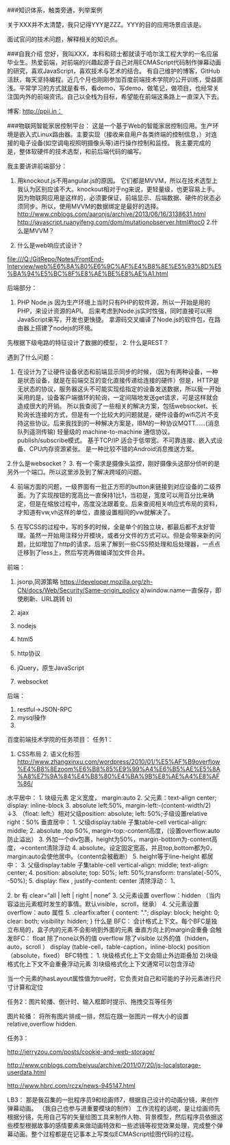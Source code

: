 ###知识体系，触类旁通，列举案例

关于XXX并不太清楚，我只记得YYY是ZZZ。YYY的目的应用场景应该是。

面试官问的技术问题，解释相关的知识点。

###自我介绍
您好，我叫XXX，本科和硕士都就读于哈尔滨工程大学的一名应届毕业生。热爱前端，对前端的兴趣起源于自己对用ECMAScript代码制作弹幕动画的研究，喜欢JavaScript，喜欢技术与艺术的结合。
有自己维护的博客，GitHub活跃，每天坚持编程。近几个月也刚刚参加百度前端技术学院的公开训练，受益匪浅。平常学习的方式就是看书，看demo，写demo，做笔记，做项目，也经常关注国内外的前端资讯。自己以全栈为目标，希望能在前端这条路上一直深入下去。

博客: http://ppii.in：

###物联网智能家居控制平台：
这是一个基于Web的智能家居控制应用。生产环境是嵌入式Linux路由器。主要实现（接收来自用户各类终端的控制信息，）对连接的电子设备(如空调电视照明摄像头等)进行操作控制和监控。
我主要完成的是，整体软硬件的技术选型，和前后端代码的编写。

我主要讲讲前端部分：
1. 用knockout.js不用angular.js的原因。
它们都是MVVM，所以在技术选型上我认为区别应该不大。knockout相对于ng来说，更轻量级，也更容易上手。
因为物联网应用是这样的，必须要保证，前端显示、后端数据、硬件的状态必须同步。所以，使用MVVM的数据绑定是最好的选择。
<http://www.cnblogs.com/aaronjs/archive/2013/06/16/3138631.html>
<http://javascript.ruanyifeng.com/dom/mutationobserver.html#toc0>
2.什么是MVVM？

3. 什么是web响应式设计？

<file:///Q:/GitRepo/Notes/FrontEnd-Interview/web%E6%8A%80%E6%9C%AF%E4%B8%8E%E5%93%8D%E5%BA%94%E5%BC%8F%E8%AE%BE%E8%AE%A1.html>

后端部分：
1. PHP Node.js
因为生产环境上当时只有PHP的软件源，所以一开始是用的PHP，来设计资源的API。
后来考虑到Node.js实时性强，同时直接可以用JavaScript来写，开发也更快捷。
拿源码交叉编译了Node.js的软件包，在路由器上搭建了nodejs的环境。

先根据下级电路的特征设计了数据的模型，
2. 什么是REST？

遇到了什么问题：
1. 在设计为了让硬件设备状态和前端显示同步的时候，（因为有两种设备，一种是状态设备，就是在前端交互的变化直接传递给连接的硬件）但是，HTTP是无状态的协议，服务器这头不可能实现给指定的设备发送数据，所以我一开始采用的是，设备客户端循环的轮询，一定间隔地发送get请求，可是这样就会造成很大的开销。
所以我查阅了一些相关的解决方案，包括websocket、长轮询长连接的方式，但是有一个比较大的问题就是，硬件设备的wifi芯片不支持这些协议。后来我找到的一种解决方案是，IBM的一种协议MQTT……(消息队列遥测传输)
    轻量级的 machine-to-machine 通信协议。
    publish/subscribe模式。
    基于TCP/IP
    适合于低带宽、不可靠连接、嵌入式设备、CPU内存资源紧张。
    是一种比较不错的Android消息推送方案。

2.什么是websocket？
3. 有一个需求是摄像头监控，刚好摄像头这部分侦听的是另外一个端口。所以这里涉及到了解决跨域的问题。

4. 前端方面的问题，一级界面有一批正方形的button来链接到对应设备的二级界面。为了实现按钮的宽高比一直保持1比1，当初是，宽度可以用百分比来确定，但是在缩放过程中，高度没法跟着变。后来查阅相关响应式布局的资料，才知道有vw,vh这样的单位，直接设置相同的vw就解决了。

5. 在写CSS的过程中，写的多的时候，全是单个的独立块，都最后都不太好管理。虽然一开始用注释分开模块，或者分文件的方式可以。但是会带来新的问题，比如增加了http的请求。后来了解到一些CSS预处理和后处理器，一点点迁移到了less上，然后写完再做编译加文件合并。

前端：
1. jsonp,同源策略
<https://developer.mozilla.org/zh-CN/docs/Web/Security/Same-origin_policy>
    a)window.name一直保存，即使刷新、URL跳转
    b)

3. ajax
4. nodejs
5. html5
6. http协议
7. jQuery，原生JavaScript

8. websocket



后端：
 1. restful→JSON-RPC
 2. mysql操作
 3. 
百度前端技术学院的任务项目：
任务1：
1. CSS布局 2. 语义化标签
http://www.zhangxinxu.com/wordpress/2010/01/%E5%AF%B9overflow%E4%B8%8Ezoom%E6%B8%85%E9%99%A4%E6%B5%AE%E5%8A%A8%E7%9A%84%E4%B8%80%E4%BA%9B%E8%AE%A4%E8%AF%86/

水平居中：
    1. 块级元素 定义宽度， margin:auto
    2. 父元素：text-align center; display: inline-block
    3. absolute left:50%, margin-left:-(content-width/2)
    ↓3. （float: left;）相对父级position: absolute; left: 50%;子级设置relative right：50%
垂直居中：
    1. 父级display:table 子集table-cell vertical-align: middle; 
    2. absolute ,top 50%, margin-top:-content高度，(设置overflow:auto防止溢出）
    3. 外加一个div包裹，height为50%，margin-bottom为-content高度，→content清除浮动
    4. absolute。设定固定宽高，并且top,bottom都为0，margin:auto会使他居中。（content会被截断）
    5. height等于line-height
都居中：
    3. 父级display:table 子集table-cell vertical-align: middle; text-align: center;
    4. position: absolute; top: 50%; left: 50%;transform: translate(-50%, -50%);
    5. display: flex , justify-content: center
清除浮动：
    1、<div style=”clear:both”>
    2. br 有 clear=“all | left | right | none” 
    3. 父元素设置 overflow：hidden （当内容溢出元素框时发生的事情。默认visible，scroll，继承）
    4. 父元素设置 overflow：auto 属性
    5. .clearfix:after {
        content: ".";
        display: block;
        height: 0;
        clear: both;
        visibility: hidden;
    }
什么是 BFC：
    会计格式上下文。每个BFC是独立布局的，盒子内的元素不会影响到外面的元素
    垂直方向上的margin会重叠
会触发BFC：
    float 除了none以外的值 
    overflow 除了visible 以外的值（hidden，auto，scroll ） 
    display (table-cell，table-caption，inline-block) 
    position（absolute，fixed）
BFC特性：
    1. 块级格式化上下文会阻止外边距叠加 
    2)块级格式化上下文不会重叠浮动元素
    3)块级格式化上下文通常可以包含浮动

当一个元素的hasLayout属性值为true时，它负责对自己和可能的子孙元素进行尺寸计算和定位

任务2：图片轮播、倒计时、输入框即时提示、拖拽交互等任务

图片轮播：
将所有图片排成一排，然后在跟一张图片一样大小的设置relative,overflow hidden.

任务3：

http://jerryzou.com/posts/cookie-and-web-storage/

http://www.cnblogs.com/beiyuu/archive/2011/07/20/js-localstorage-userdata.html

http://www.hbrc.com/rczx/news-945147.html

LB3：
那是我召集的一批程序员9和绘画师7，根据自己设计的动画分镜，来创作弹幕动画。
（我自己也参与进重要模块的制作）
工作流程的话呢，是让绘画师先根据分镜，先用自己写的矢量绘图工具来制作人物、背景模型，然后程序员依据这些模型根据故事的感情要素来做动画特效和一些滤镜等视觉效果处理，完成整个弹幕动画。整个过程都是在记事本上写类似ECMAScript绘图代码的过程。